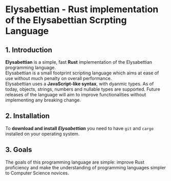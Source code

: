 # Elysabettian - Rust implementation of the Elysabettian Scrpting Language

## 1. Introduction

**Elysabettian** is a simple, fast **Rust** implementation of the Elysabettian programming language.  
Elysabettian is a small footprint scripting language which aims at ease of use without much penalty on overall performance.  
Elysabettian uses a **JavaScript-like syntax**, with dyanmic types. As of today, objects, strings, numbers and nullable types are supported. Future releases of the language will aim to improve functionalities without implementing any breaking change.

## 2. Installation
To **download and install** ***Elysabettian*** you need to have ```git``` and ```cargo``` installed on your operating system.

## 3. Goals
The goals of this programming language are simple: improve Rust proficiency and make the understanding of programming languages simpler to Computer Science novices.
